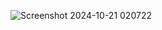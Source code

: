 ![Screenshot 2024-10-21 020722](https://github.com/user-attachments/assets/c24815ed-9998-403b-8a7e-cc022fdaa1f9)
